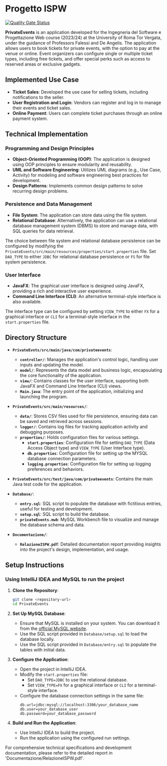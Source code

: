 # Progetto ISPW

[![Quality Gate Status](https://sonarcloud.io/api/project_badges/measure?project=ProgettoISPW&metric=alert_status)](https://sonarcloud.io/summary/new_code?id=ProgettoISPW)

**PrivateEvents** is an application developed for the Ingegneria del Software e Progettazione Web course (2023/24) at the University of Roma Tor Vergata, under the guidance of Professors Falessi and De Angelis. The application allows users to book tickets for private events, with the option to pay at the venue or online. Event organizers can configure single or multiple ticket types, including free tickets, and offer special perks such as access to reserved areas or exclusive gadgets.

## Implemented Use Case

- **Ticket Sales**: Developed the use case for selling tickets, including notifications to the seller.
- **User Registration and Login**: Vendors can register and log in to manage their events and ticket sales.
- **Online Payment**: Users can complete ticket purchases through an online payment system.

## Technical Implementation

### Programming and Design Principles

- **Object-Oriented Programming (OOP)**: The application is designed using OOP principles to ensure modularity and reusability.
- **UML and Software Engineering**: Utilizes UML diagrams (e.g., Use Case, Activity) for modeling and software engineering best practices for development.
- **Design Patterns**: Implements common design patterns to solve recurring design problems.

### Persistence and Data Management

- **File System**: The application can store data using the file system.
- **Relational Database**: Alternatively, the application can use a relational database management system (DBMS) to store and manage data, with SQL queries for data retrieval.

The choice between file system and relational database persistence can be configured by modifying the `PrivateEvents/src/main/resources/properties/start.properties` file. Set `DAO_TYPE` to either `JDBC` for relational database persistence or `FS` for file system persistence.

### User Interface

- **JavaFX**: The graphical user interface is designed using JavaFX, providing a rich and interactive user experience.
- **Command Line Interface (CLI)**: An alternative terminal-style interface is also available.

The interface type can be configured by setting `VIEW_TYPE` to either `FX` for a graphical interface or `CLI` for a terminal-style interface in the `start.properties` file.

## Directory Structure

- **`PrivateEvnts/src/main/java/com/privateevents`**:
  - **`controller/`**: Manages the application's control logic, handling user inputs and updating the model.
  - **`model/`**: Represents the data model and business logic, encapsulating the core functionality of the application.
  - **`view/`**: Contains classes for the user interface, supporting both JavaFX and Command Line Interface (CLI) views.
  - **`Main.java`**: The entry point of the application, initializing and launching the program.

- **`PrivateEvents/src/main/resources/`**:
  - **`data/`**: Stores CSV files used for file persistence, ensuring data can be saved and retrieved across sessions.
  - **`logger/`**: Contains log files for tracking application activity and debugging purposes.
  - **`properties/`**: Holds configuration files for various settings.
    - **`start.properties`**: Configuration file for setting `DAO_TYPE` (Data Access Object type) and `VIEW_TYPE` (User Interface type).
    - **`db.properties`**: Configuration file for setting up the MYSQL database connection parameters.
    - **`logging.properties`**: Configuration file for setting up logging preferences and behaviors.

- **`PrivateEvents/src/test/java/com/privateevents`**: Contains the main Java test code for the application.

- **`Database/`**:
  - **`entry.sql`**: SQL script to populate the database with fictitious entries, useful for testing and development.
  - **`setup.sql`**: SQL script to build the database.
  - **`privateEvents.mwb`**: MySQL Workbench file to visualize and manage the database schema and data.

- **`Documentazione/`**:
  - **`RelazioneISPW.pdf`**: Detailed documentation report providing insights into the project's design, implementation, and usage.

## Setup Instructions

### Using IntelliJ IDEA and MySQL to run the project

1. **Clone the Repository**:
   ```bash
   git clone <repository-url>
   cd PrivateEvents
   ```

2. **Set Up MySQL Database**:
   - Ensure that MySQL is installed on your system. You can download it from the [official MySQL website](https://dev.mysql.com/downloads/).
   - Use the SQL script provided in `Database/setup.sql` to load the database locally.
   - Use the SQL script provided in `Database/entry.sql` to populate the tables with initial data.

3. **Configure the Application**:
   - Open the project in IntelliJ IDEA.
   - Modify the `start.properties` file:
     - Set `DAO_TYPE=JDBC` to use the relational database.
     - Set `VIEW_TYPE=FX` for a graphical interface or `CLI` for a terminal-style interface.
   - Configure the database connection settings in the same file:
     ```properties
     db.url=jdbc:mysql://localhost:3306/your_database_name
     db.user=your_database_user
     db.password=your_database_password
     ```

4. **Build and Run the Application**:
   - Use IntelliJ IDEA to build the project.
   - Run the application using the configured run settings.

For comprehensive technical specifications and development documentation, please refer to the detailed report in 'Documentazione/RelazioneISPW.pdf'.









